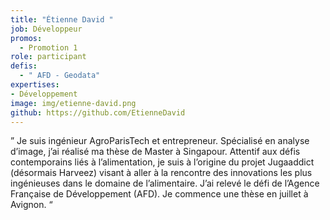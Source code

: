 ```yaml
---
title: "Étienne David "
job: Développeur
promos:
  - Promotion 1
role: participant
defis:
  - " AFD - Geodata"
expertises:
- Développement
image: img/etienne-david.png
github: https://github.com/EtienneDavid
---
```


” Je suis ingénieur AgroParisTech et entrepreneur. Spécialisé en analyse d’image, j’ai réalisé ma thèse de Master à Singapour. Attentif aux défis contemporains liés à l’alimentation, je suis à l’origine du projet Jugaaddict (désormais Harveez) visant à aller à la rencontre des innovations les plus ingénieuses dans le domaine de l’alimentaire. J’ai relevé le défi de l’Agence Française de Développement (AFD). Je commence une thèse en juillet à Avignon. “
